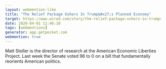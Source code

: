 ```yaml
---
layout: webmention-like
title: "The Relief Package Ushers In Trump&#x27;s Planned Economy"
target: https://www.wired.com/story/the-relief-package-ushers-in-trumps-planned-economy/
date: 2020-04-01 11:46:10
tags: [webmentions]
generator: app.getpocket.com
webmention: true
---
```



Matt Stoller is the director of research at the American Economic Liberties Project. Last week the Senate voted 96 to 0 on a bill that fundamentally reorients American politics.





